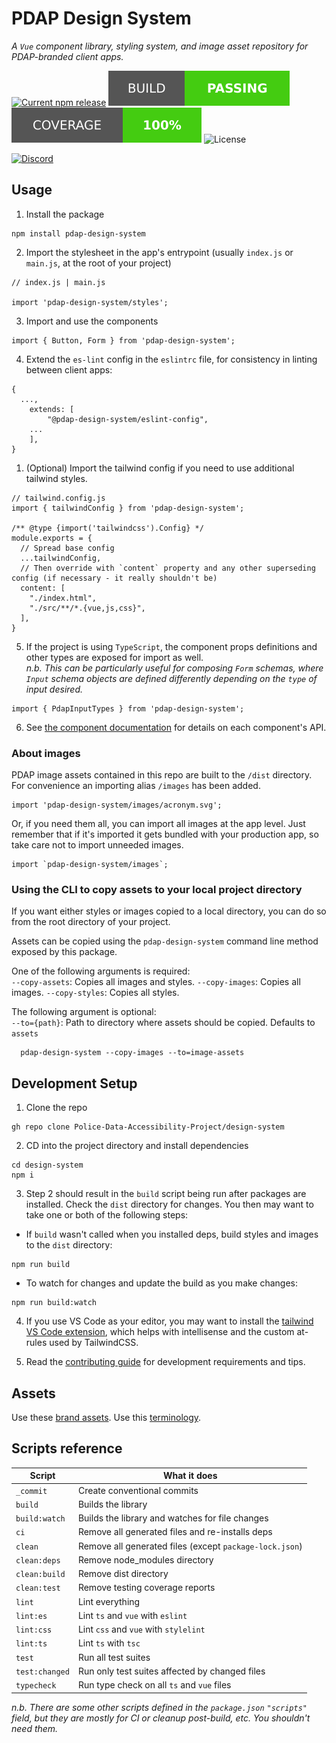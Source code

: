 # PDAP Design System
_A `Vue` component library, styling system, and image asset repository for PDAP-branded client apps._

[![Current npm release](https://img.shields.io/npm/v/pdap-design-system?style=for-the-badge)](https://www.npmjs.com/package/pdap-design-system)
![Build status](./badges/build.svg) 
![Test coverage](./badges/coverage.svg) 
![License](https://img.shields.io/github/license/Police-Data-Accessibility-Project/design-system.svg?style=for-the-badge&color=green) 


[![Discord](https://img.shields.io/discord/828274060034965575?logo=discord&style=for-the-badge&color=blue)](https://discord.gg/vKhDv7nC8B)


## Usage

1. Install the package

```
npm install pdap-design-system
```

2. Import the stylesheet in the app's entrypoint (usually `index.js` or `main.js`, at the root of your project)

```
// index.js | main.js

import 'pdap-design-system/styles';
```

3. Import and use the components

```
import { Button, Form } from 'pdap-design-system';
```

4. Extend the `es-lint` config in the `eslintrc` file, for consistency in linting between client apps:

```
{ 
  ...,
	extends: [
		"@pdap-design-system/eslint-config",
    ...
	],
}
```


1. (Optional) Import the tailwind config if you need to use additional tailwind styles.

```
// tailwind.config.js
import { tailwindConfig } from 'pdap-design-system';

/** @type {import('tailwindcss').Config} */
module.exports = {
  // Spread base config
  ...tailwindConfig,
  // Then override with `content` property and any other superseding config (if necessary - it really shouldn't be)
  content: [
    "./index.html",
    "./src/**/*.{vue,js,css}",
  ],
}

```

5. If the project is using `TypeScript`, the component props definitions and other types are exposed for import as well.  
   _n.b. This can be particularly useful for composing `Form` schemas, where `Input` schema objects are defined differently depending on the `type` of input desired._

```
import { PdapInputTypes } from 'pdap-design-system';
```

6. See [the component documentation](./docs/components.md) for details on each component's API.

### About images

PDAP image assets contained in this repo are built to the `/dist` directory. For convenience an importing alias `/images` has been added.

```
import 'pdap-design-system/images/acronym.svg';
```

Or, if you need them all, you can import all images at the app level. Just remember that if it's imported it gets bundled with your production app, so take care not to import unneeded images.

```
import `pdap-design-system/images`;
```

### Using the CLI to copy assets to your local project directory

If you want either styles or images copied to a local directory, you can do so from the root directory of your project.

Assets can be copied using the `pdap-design-system` command line method exposed by this package.

One of the following arguments is required:  
`--copy-assets`: Copies all images and styles.
`--copy-images`: Copies all images.
`--copy-styles`: Copies all styles.

The following argument is optional:  
`--to={path}`: Path to directory where assets should be copied. Defaults to `assets`

```
  pdap-design-system --copy-images --to=image-assets
```

## Development Setup

1. Clone the repo

```
gh repo clone Police-Data-Accessibility-Project/design-system
```

2. CD into the project directory and install dependencies

```
cd design-system
npm i
```

3. Step 2 should result in the `build` script being run after packages are installed. Check the `dist` directory for changes. You then may want to take one or both of the following steps:

- If `build` wasn't called when you installed deps, build styles and images to the `dist` directory:

```
npm run build
```

- To watch for changes and update the build as you make changes:

```
npm run build:watch
```

4. If you use VS Code as your editor, you may want to install the [tailwind VS Code extension](https://marketplace.visualstudio.com/items?itemName=bradlc.vscode-tailwindcss), which helps with intellisense and the custom at-rules used by TailwindCSS.

5. Read the [contributing guide](./CONTRIBUTING.md) for development requirements and tips.

## Assets

Use these [brand assets](https://docs.pdap.io/meta/about/staff/brand-assets).
Use this [terminology](https://docs.pdap.io/activities/terms-and-definitions).

## Scripts reference

| Script         | What it does                                             |
| -------------- | -------------------------------------------------------- |
| `_commit`      | Create conventional commits                              |
| `build`        | Builds the library                                       |
| `build:watch`  | Builds the library and watches for file changes          |
| `ci`           | Remove all generated files and re-installs deps         |
| `clean`        | Remove all generated files (except `package-lock.json`) |
| `clean:deps`   | Remove node_modules directory                           |
| `clean:build`  | Remove dist directory                                   |
| `clean:test`   | Remove testing coverage reports                         |
| `lint`         | Lint everything                                         |
| `lint:es`      | Lint `ts`  and `vue` with `eslint`                       |
| `lint:css`     | Lint `css` and `vue` with `stylelint`                    |
| `lint:ts`      | Lint `ts` with `tsc`                                     |
| `test`         | Run all test suites                                     |
| `test:changed` | Run only test suites affected by changed files          |
| `typecheck`    | Run type check on all `ts` and `vue` files              |


_n.b. There are some other scripts defined in the `package.json` `"scripts"` field, but they are mostly for CI or cleanup post-build, etc. You shouldn't need them._
